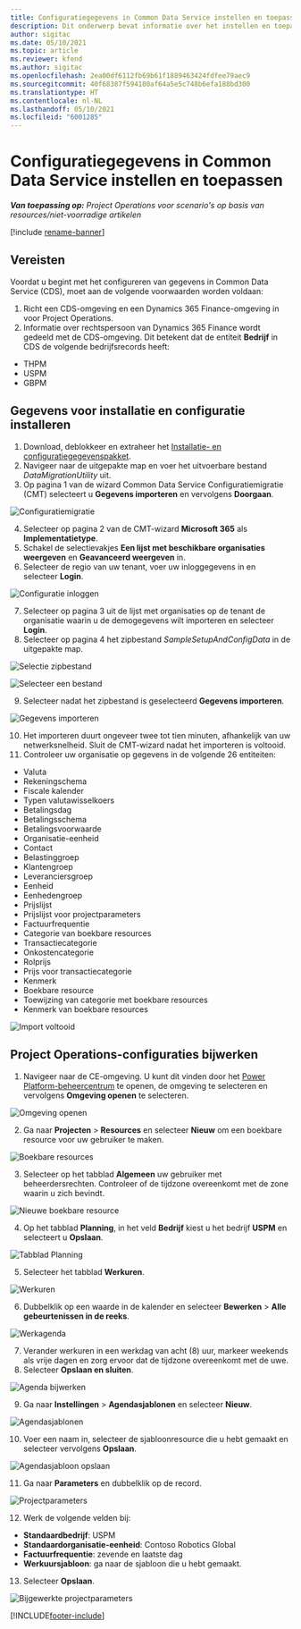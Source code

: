```yaml
---
title: Configuratiegegevens in Common Data Service instellen en toepassen
description: Dit onderwerp bevat informatie over het instellen en toepassen van configuratiegegevens in Project Operations.
author: sigitac
ms.date: 05/10/2021
ms.topic: article
ms.reviewer: kfend
ms.author: sigitac
ms.openlocfilehash: 2ea00df6112fb69b61f1889463424fdfee79aec9
ms.sourcegitcommit: 40f68387f594180af64a5e5c748b6efa188bd300
ms.translationtype: HT
ms.contentlocale: nl-NL
ms.lasthandoff: 05/10/2021
ms.locfileid: "6001285"
---
```

# <a name="set-up-and-apply-configuration-data-in-the-common-data-service"></a>Configuratiegegevens in Common Data Service instellen en toepassen 

_**Van toepassing op:** Project Operations voor scenario's op basis van resources/niet-voorradige artikelen_

[!include [rename-banner](~/includes/cc-data-platform-banner.md)]

## <a name="prerequisites"></a>Vereisten

Voordat u begint met het configureren van gegevens in Common Data Service (CDS), moet aan de volgende voorwaarden worden voldaan:

1.  Richt een CDS-omgeving en een Dynamics 365 Finance-omgeving in voor Project Operations.
2.  Informatie over rechtspersoon van Dynamics 365 Finance wordt gedeeld met de CDS-omgeving. Dit betekent dat de entiteit **Bedrijf** in CDS de volgende bedrijfsrecords heeft:
  - THPM
  - USPM
  - GBPM

## <a name="install-setup-and-configuration-data"></a>Gegevens voor installatie en configuratie installeren

1. Download, deblokkeer en extraheer het [Installatie- en configuratiegegevenspakket](https://download.microsoft.com/download/e/2/d/e2da6c98-d5dd-450c-aabe-fd6bf2ba374b/ProjOpsSampleSetupData-%20Integrated%20Latest.zip).
2. Navigeer naar de uitgepakte map en voer het uitvoerbare bestand *DataMigrationUtility* uit.
3. Op pagina 1 van de wizard Common Data Service Configuratiemigratie (CMT) selecteert u **Gegevens importeren** en vervolgens **Doorgaan**.

![Configuratiemigratie](./media/1ConfigurationMigration.png)

4. Selecteer op pagina 2 van de CMT-wizard **Microsoft 365** als **Implementatietype**.
5. Schakel de selectievakjes **Een lijst met beschikbare organisaties weergeven** en **Geavanceerd weergeven** in.
6. Selecteer de regio van uw tenant, voer uw inloggegevens in en selecteer **Login**.

![Configuratie inloggen](./media/2ConfigurationSignin.png)

7. Selecteer op pagina 3 uit de lijst met organisaties op de tenant de organisatie waarin u de demogegevens wilt importeren en selecteer **Login**.
8. Selecteer op pagina 4 het zipbestand *SampleSetupAndConfigData* in de uitgepakte map.

![Selectie zipbestand](./media/3ZipFile.png)

![Selecteer een bestand](./media/4SelectAFile.png)

9. Selecteer nadat het zipbestand is geselecteerd **Gegevens importeren**.

![Gegevens importeren](./media/5ImportData.png)

10. Het importeren duurt ongeveer twee tot tien minuten, afhankelijk van uw netwerksnelheid. Sluit de CMT-wizard nadat het importeren is voltooid. 
11. Controleer uw organisatie op gegevens in de volgende 26 entiteiten:

  - Valuta
  - Rekeningschema
  - Fiscale kalender
  - Typen valutawisselkoers
  - Betalingsdag
  - Betalingsschema
  - Betalingsvoorwaarde
  - Organisatie-eenheid
  - Contact
  - Belastinggroep
  - Klantengroep
  - Leveranciersgroep
  - Eenheid
  - Eenhedengroep
  - Prijslijst
  - Prijslijst voor projectparameters
  - Factuurfrequentie
  - Categorie van boekbare resources
  - Transactiecategorie
  - Onkostencategorie
  - Rolprijs
  - Prijs voor transactiecategorie
  - Kenmerk
  - Boekbare resource
  - Toewijzing van categorie met boekbare resources
  - Kenmerk van boekbare resources

![Import voltooid](./media/6CompleteImport.png)

## <a name="update-project-operations-configurations"></a>Project Operations-configuraties bijwerken

1. Navigeer naar de CE-omgeving. U kunt dit vinden door het [Power Platform-beheercentrum](https://admin.powerplatform.microsoft.com/environments) te openen, de omgeving te selecteren en vervolgens **Omgeving openen** te selecteren. 

![Omgeving openen](./media/7OpenEnvironment.png)

2. Ga naar **Projecten** > **Resources** en selecteer **Nieuw** om een boekbare resource voor uw gebruiker te maken.

![Boekbare resources](./media/8BookableResources.png)

3. Selecteer op het tabblad **Algemeen** uw gebruiker met beheerdersrechten. Controleer of de tijdzone overeenkomt met de zone waarin u zich bevindt. 

![Nieuwe boekbare resource](./media/9NewBookableResource.png)

4. Op het tabblad **Planning**, in het veld **Bedrijf** kiest u het bedrijf **USPM** en selecteert u **Opslaan**. 

![Tabblad Planning](./media/10SchedulingTab.png)

5. Selecteer het tabblad **Werkuren**.  

![Werkuren](./media/11WorkHours.png)

6. Dubbelklik op een waarde in de kalender en selecteer **Bewerken** > **Alle gebeurtenissen in de reeks**. 

![Werkagenda](./media/12WorkCalendar.png)

7. Verander werkuren in een werkdag van acht (8) uur, markeer weekends als vrije dagen en zorg ervoor dat de tijdzone overeenkomt met de uwe. 
8. Selecteer **Opslaan en sluiten**.

![Agenda bijwerken](./media/13UpdateCalendar.png)

9. Ga naar **Instellingen** > **Agendasjablonen** en selecteer **Nieuw**.
 
 ![Agendasjablonen](./media/14CalendarTemplates.png)
 
 10. Voer een naam in, selecteer de sjabloonresource die u hebt gemaakt en selecteer vervolgens **Opslaan**. 
 
 ![Agendasjabloon opslaan](./media/15SaveCalendarTemplate.png)
 
 11. Ga naar **Parameters** en dubbelklik op de record. 
 
 ![Projectparameters](./media/16ProjectParameters.png)
 
12. Werk de volgende velden bij:

 - **Standaardbedrijf**: USPM
 - **Standaardorganisatie-eenheid**: Contoso Robotics Global
 - **Factuurfrequentie**: zevende en laatste dag
 - **Werkuursjabloon**: ga naar de sjabloon die u hebt gemaakt.

13. Selecteer **Opslaan**. 

![Bijgewerkte projectparameters](./media/17UpdatedProjectParameters.png)


[!INCLUDE[footer-include](../includes/footer-banner.md)]
